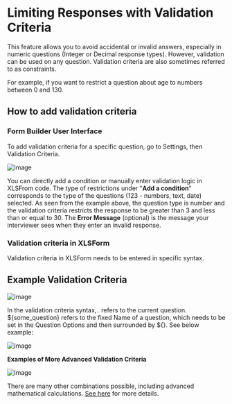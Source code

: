# Limiting Responses with Validation Criteria

This feature allows you to avoid accidental or invalid answers, especially in numeric questions (Integer or Decimal response types). However, validation can be used on any question. Validation criteria are also sometimes referred to as constraints.

For example, if you want to restrict a question about age to numbers between 0 and 130.

## How to add validation criteria

### Form Builder User Interface

To add validation criteria for a specific question, go to Settings, then Validation Criteria.

![image](/images/validation_criteria/formbuilder.gif)

You can directly add a condition or manually enter validation logic in XLSFrom code. The type of restrictions under "**Add a condition**" corresponds to the type of the questions (123 - numbers, text, date) selected. As seen from the example above, the question type is number and the validation criteria restricts the response to be greater than 3 and less than or equal to 30. The **Error Message** (optional) is the message your interviewer sees when they enter an invalid response.

### Validation criteria in XLSForm

Validation criteria in XLSForm needs to be entered in specific syntax.

## Example Validation Criteria

![image](/images/validation_criteria/example.png)

In the validation criteria syntax,`.` refers to the current question. ${some_question} refers to the fixed Name of a question, which needs to be set in the Question Options and then surrounded by ${}. See below example:

![image](/images/validation_criteria/xls.png)

**Examples of More Advanced Validation Criteria**

![image](/images/validation_criteria/advanced.png)

There are many other combinations possible, including advanced mathematical calculations. [See here](https://docs.getodk.org/form-logic/) for more details.
